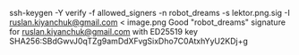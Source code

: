 ssh-keygen -Y verify -f allowed_signers -n robot_dreams -s lektor.png.sig -I ruslan.kiyanchuk@gmail.com < image.png
Good "robot_dreams" signature for ruslan.kiyanchuk@gmail.com with ED25519 key SHA256:SBdGwvJ0qTZg9amDdXFvgSixDho7C0AtxhYyU2KDj+g